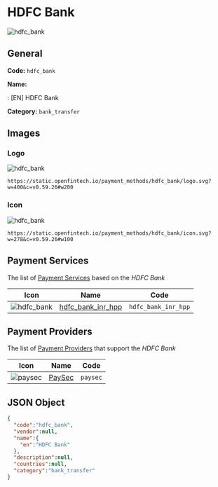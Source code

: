 
# HDFC Bank 
![hdfc_bank](https://static.openfintech.io/payment_methods/hdfc_bank/logo.svg?w=400&c=v0.59.26#w200)  

## General 
**Code:** `hdfc_bank` 
 
**Name:** 
 
:	[EN] HDFC Bank 
 
**Category:** `bank_transfer` 
 

## Images 

### Logo 
![hdfc_bank](https://static.openfintech.io/payment_methods/hdfc_bank/logo.svg?w=400&c=v0.59.26#w200)  

```
https://static.openfintech.io/payment_methods/hdfc_bank/logo.svg?w=400&c=v0.59.26#w200
```  

### Icon 
![hdfc_bank](https://static.openfintech.io/payment_methods/hdfc_bank/icon.svg?w=278&c=v0.59.26#w100)  

```
https://static.openfintech.io/payment_methods/hdfc_bank/icon.svg?w=278&c=v0.59.26#w100
```  

## Payment Services 
 
The list of [Payment Services](#) based on the _HDFC Bank_ 

|Icon|Name|Code| 
|:---:|:---:|:---:| 
|![hdfc_bank](https://static.openfintech.io/payment_methods/hdfc_bank/icon.svg?w=278&c=v0.59.26#w100) |[hdfc_bank_inr_hpp](#)|`hdfc_bank_inr_hpp`| 
 

## Payment Providers 
 
The list of [Payment Providers](/providers) that support the _HDFC Bank_ 

|Icon|Name|Code| 
|:---:|:---:|:---:| 
|![paysec](https://static.openfintech.io/payment_providers/paysec/icon.png?w=278&c=v0.59.26#w100) |[PaySec](/payment-providers/paysec)|`paysec`| 
 

## JSON Object 

```json
{
  "code":"hdfc_bank",
  "vendor":null,
  "name":{
    "en":"HDFC Bank"
  },
  "description":null,
  "countries":null,
  "category":"bank_transfer"
}
```  
